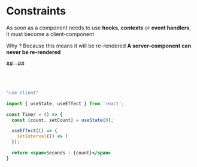 <!-- .slide: class="two-column with-code title-margin-sm" -->

# Constraints

As soon as a component needs to use **hooks**, **contexts** or **event handlers**, it must become a client-component

Why ? Because this means it will be re-rendered
**A server-component can never be re-rendered**

##--##

<br/> <br/>

```jsx [1, 6]
"use client"

import { useState, useEffect } from 'react';

const Timer = () => {
  const [count, setCount] = useState(0);

  useEffect(() => {
    setInterval(() => )
  });

  return <span>Seconds : {count}</span>
}
```
